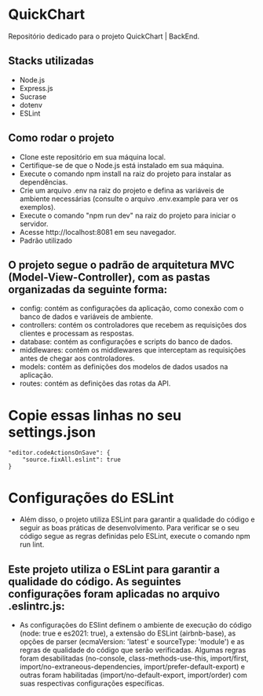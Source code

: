 # QuickChart
Repositório dedicado para o projeto QuickChart | BackEnd.

## Stacks utilizadas
* Node.js
* Express.js
* Sucrase
* dotenv
* ESLint

## Como rodar o projeto
* Clone este repositório em sua máquina local.
* Certifique-se de que o Node.js está instalado em sua máquina.
* Execute o comando npm install na raiz do projeto para instalar as dependências.
* Crie um arquivo .env na raiz do projeto e defina as variáveis de ambiente necessárias (consulte o arquivo .env.example para ver os exemplos).
* Execute o comando "npm run dev" na raiz do projeto para iniciar o servidor.
* Acesse http://localhost:8081 em seu navegador.
* Padrão utilizado

## O projeto segue o padrão de arquitetura MVC (Model-View-Controller), com as pastas organizadas da seguinte forma:
* config: contém as configurações da aplicação, como conexão com o banco de dados e variáveis de ambiente.
* controllers: contém os controladores que recebem as requisições dos clientes e processam as respostas.
* database: contém as configurações e scripts do banco de dados.
* middlewares: contém os middlewares que interceptam as requisições antes de chegar aos controladores.
* models: contém as definições dos modelos de dados usados na aplicação.
* routes: contém as definições das rotas da API.

# Copie essas linhas no seu settings.json
    "editor.codeActionsOnSave": {
        "source.fixAll.eslint": true
    }

# Configurações do ESLint
* Além disso, o projeto utiliza ESLint para garantir a qualidade do código e seguir as boas práticas de desenvolvimento. Para verificar se o seu código segue as regras definidas pelo ESLint, execute o comando npm run lint.

## Este projeto utiliza o ESLint para garantir a qualidade do código. As seguintes configurações foram aplicadas no arquivo .eslintrc.js:
* As configurações do ESlint definem o ambiente de execução do código (node: true e es2021: true), a extensão do ESLint (airbnb-base), as opções de parser (ecmaVersion: 'latest' e sourceType: 'module') e as regras de qualidade do código que serão verificadas. Algumas regras foram desabilitadas (no-console, class-methods-use-this, import/first, import/no-extraneous-dependencies, import/prefer-default-export) e outras foram habilitadas (import/no-default-export, import/order) com suas respectivas configurações específicas.

